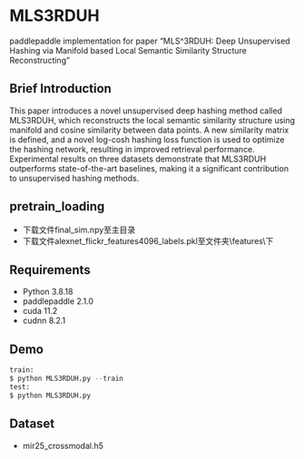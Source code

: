 # MLS3RDUH
paddlepaddle implementation for paper “MLS^3RDUH: Deep Unsupervised Hashing via Manifold based Local Semantic Similarity Structure Reconstructing”

## Brief Introduction
This paper introduces a novel unsupervised deep hashing method called MLS3RDUH, which reconstructs the local semantic similarity structure using manifold and cosine similarity between data points. A new similarity matrix is defined, and a novel log-cosh hashing loss function is used to optimize the hashing network, resulting in improved retrieval performance. Experimental results on three datasets demonstrate that MLS3RDUH outperforms state-of-the-art baselines, making it a significant contribution to unsupervised hashing methods.

## pretrain_loading
- 下载文件final_sim.npy至主目录
- 下载文件alexnet_flickr_features4096_labels.pkl至文件夹\features\下

## Requirements

- Python 3.8.18
- paddlepaddle 2.1.0
- cuda 11.2
- cudnn 8.2.1

## Demo
```python
train:
$ python MLS3RDUH.py --train
test:
$ python MLS3RDUH.py
```

## Dataset
- mir25_crossmodal.h5
